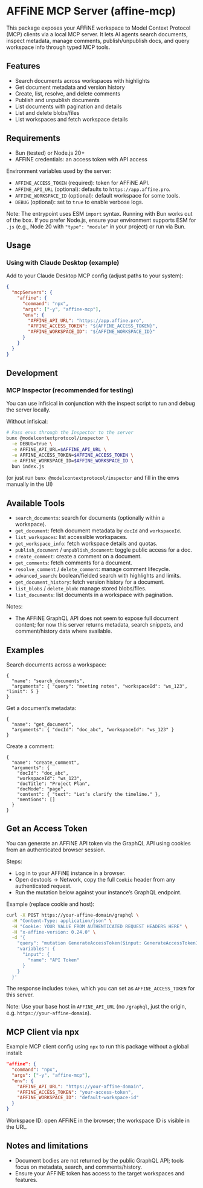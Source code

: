 # AFFiNE MCP Server (affine-mcp)

This package exposes your AFFiNE workspace to Model Context Protocol (MCP) clients via a local MCP server. It lets AI agents search documents, inspect metadata, manage comments, publish/unpublish docs, and query workspace info through typed MCP tools.

## Features

- Search documents across workspaces with highlights
- Get document metadata and version history
- Create, list, resolve, and delete comments
- Publish and unpublish documents
- List documents with pagination and details
- List and delete blobs/files
- List workspaces and fetch workspace details

## Requirements

- Bun (tested) or Node.js 20+
- AFFiNE credentials: an access token with API access

Environment variables used by the server:

- `AFFINE_ACCESS_TOKEN` (required): token for AFFiNE API.
- `AFFINE_API_URL` (optional): defaults to `https://app.affine.pro`.
- `AFFINE_WORKSPACE_ID` (optional): default workspace for some tools.
- `DEBUG` (optional): set to `true` to enable verbose logs.

Note: The entrypoint uses ESM `import` syntax. Running with Bun works out of the box. If you prefer Node.js, ensure your environment supports ESM for `.js` (e.g., Node 20 with `"type": "module"` in your project) or run via Bun.

## Usage

### Using with Claude Desktop (example)

Add to your Claude Desktop MCP config (adjust paths to your system):

```json
{
  "mcpServers": {
    "affine": {
      "command": "npx",
      "args": ["-y", "affine-mcp"],
      "env": {
        "AFFINE_API_URL": "https://app.affine.pro",
        "AFFINE_ACCESS_TOKEN": "${AFFINE_ACCESS_TOKEN}",
        "AFFINE_WORKSPACE_ID": "${AFFINE_WORKSPACE_ID}"
      }
    }
  }
}
```

## Development


### MCP Inspector (recommended for testing)

You can use infisical in conjunction with the inspect script to run and debug the server locally.

Without infisical:

```bash
# Pass envs through the Inspector to the server
bunx @modelcontextprotocol/inspector \
  -e DEBUG=true \
  -e AFFINE_API_URL=$AFFINE_API_URL \
  -e AFFINE_ACCESS_TOKEN=$AFFINE_ACCESS_TOKEN \
  -e AFFINE_WORKSPACE_ID=$AFFINE_WORKSPACE_ID \
  bun index.js
```

(or just run `bunx @modelcontextprotocol/inspector` and fill in the envs manually in the UI)


## Available Tools

- `search_documents`: search for documents (optionally within a workspace).
- `get_document`: fetch document metadata by `docId` and `workspaceId`.
- `list_workspaces`: list accessible workspaces.
- `get_workspace_info`: fetch workspace details and quotas.
- `publish_document` / `unpublish_document`: toggle public access for a doc.
- `create_comment`: create a comment on a document.
- `get_comments`: fetch comments for a document.
- `resolve_comment` / `delete_comment`: manage comment lifecycle.
- `advanced_search`: boolean/fielded search with highlights and limits.
- `get_document_history`: fetch version history for a document.
- `list_blobs` / `delete_blob`: manage stored blobs/files.
- `list_documents`: list documents in a workspace with pagination.

Notes:
- The AFFiNE GraphQL API does not seem to expose full document content; for now this server returns metadata, search snippets, and comment/history data where available.

## Examples

Search documents across a workspace:

```jsonc
{
  "name": "search_documents",
  "arguments": { "query": "meeting notes", "workspaceId": "ws_123", "limit": 5 }
}
```

Get a document’s metadata:

```jsonc
{
  "name": "get_document",
  "arguments": { "docId": "doc_abc", "workspaceId": "ws_123" }
}
```

Create a comment:

```jsonc
{
  "name": "create_comment",
  "arguments": {
    "docId": "doc_abc",
    "workspaceId": "ws_123",
    "docTitle": "Project Plan",
    "docMode": "page",
    "content": { "text": "Let’s clarify the timeline." },
    "mentions": []
  }
}
```

## Get an Access Token

You can generate an AFFiNE API token via the GraphQL API using cookies from an authenticated browser session.

Steps:
- Log in to your AFFiNE instance in a browser.
- Open devtools → Network, copy the full `Cookie` header from any authenticated request.
- Run the mutation below against your instance’s GraphQL endpoint.

Example (replace cookie and host):

```bash
curl -X POST https://your-affine-domain/graphql \
  -H "Content-Type: application/json" \
  -H "Cookie: YOUR VALUE FROM AUTHENTICATED REQUEST HEADERS HERE" \
  -H "x-affine-version: 0.24.0" \
  -d '{
    "query": "mutation GenerateAccessToken($input: GenerateAccessTokenInput!) { generateUserAccessToken(input: $input) { id name token createdAt expiresAt } }",
    "variables": {
      "input": {
        "name": "API Token"
      }
    }
  }'
```

The response includes `token`, which you can set as `AFFINE_ACCESS_TOKEN` for this server.

Note: Use your base host in `AFFINE_API_URL` (no `/graphql`, just the origin, e.g. `https://your-affine-domain`).

## MCP Client via npx

Example MCP client config using `npx` to run this package without a global install:

```json
"affine": {
  "command": "npx",
  "args": ["-y", "affine-mcp"],
  "env": {
    "AFFINE_API_URL": "https://your-affine-domain",
    "AFFINE_ACCESS_TOKEN": "your-access-token",
    "AFFINE_WORKSPACE_ID": "default-workspace-id"
  }
}
```

Workspace ID: open AFFiNE in the browser; the workspace ID is visible in the URL.

## Notes and limitations

- Document bodies are not returned by the public GraphQL API; tools focus on metadata, search, and comments/history.
- Ensure your AFFiNE token has access to the target workspaces and features.
